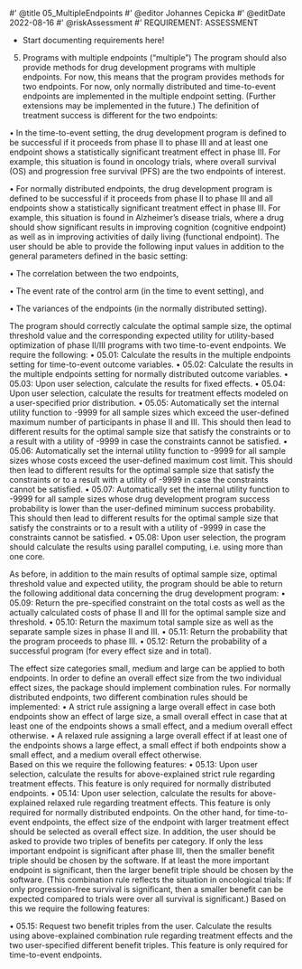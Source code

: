 #' @title 05_MultipleEndpoints
#' @editor Johannes Cepicka
#' @editDate 2022-08-16
#' @riskAssessment
#' REQUIREMENT: ASSESSMENT

+ Start documenting requirements here!

05. Programs with multiple endpoints (“multiple”)
The program should also provide methods for drug development programs with multiple endpoints. For now, this means that the program provides methods for two endpoints. For now, only normally distributed and time-to-event endpoints are implemented in the multiple endpoint setting. (Further extensions may be implemented in the future.) The definition of treatment success is different for the two endpoints:

•	In the time-to-event setting, the drug development program is defined to be successful if it proceeds from phase II to phase III and at least one endpoint shows a statistically significant treatment effect in phase III. For example, this situation is found in oncology trials, where overall survival (OS) and progression free survival (PFS) are the two endpoints of interest.

•	For normally distributed endpoints, the drug development program is defined to be successful if it proceeds from phase II to phase III and all endpoints show a statistically significant treatment effect in phase III. For example, this situation is found in Alzheimer’s disease trials, where a drug should show significant results in improving cognition (cognitive endpoint) as well as in improving activities of daily living (functional endpoint).
The user should be able to provide the following input values in addition to the general parameters defined in the basic setting:

•	The correlation between the two endpoints,

•	The event rate of the control arm (in the time to event setting), and

•	The variances of the endpoints (in the normally distributed setting).

The program should correctly calculate the optimal sample size, the optimal threshold value and the corresponding expected utility for utility-based optimization of phase II/III programs with two time-to-event endpoints. We require the following:
•	05.01: Calculate the results in the multiple endpoints setting for time-to-event outcome variables.
•	05.02: Calculate the results in the multiple endpoints setting for normally distributed outcome variables.
•	05.03: Upon user selection, calculate the results for fixed effects.
•	05.04: Upon user selection, calculate the results for treatment effects modeled on a user-specified prior distribution.
•	05.05: Automatically set the internal utility function to -9999 for all sample sizes which exceed the user-defined maximum number of participants in phase II and III. This should then lead to different results for the optimal sample size that satisfy the constraints or to a result with a utility of -9999 in case the constraints cannot be satisfied.
•	05.06: Automatically set the internal utility function to -9999 for all sample sizes whose costs exceed the user-defined maximum cost limit. This should then lead to different results for the optimal sample size that satisfy the constraints or to a result with a utility of -9999 in case the constraints cannot be satisfied.
•	05.07: Automatically set the internal utility function to -9999 for all sample sizes whose drug development program success probability is lower than the user-defined miminum success probability. This should then lead to different results for the optimal sample size that satisfy the constraints or to a result with a utility of -9999 in case the constraints cannot be satisfied.
•	05.08: Upon user selection, the program should calculate the results using parallel computing, i.e. using more than one core. 


As before, in addition to the main results of optimal sample size, optimal threshold value and expected utility, the program should be able to return the following additional data concerning the drug development program:
•	05.09: Return the pre-specified constraint on the total costs as well as the actually calculated costs of phase II and III for the optimal sample size and threshold.
•	05.10: Return the maximum total sample size as well as the separate sample sizes in phase II and III.
•	05.11: Return the probability that the program proceeds to phase III.
•	05.12: Return the probability of a successful program (for every effect size and in total).

The effect size categories small, medium and large can be applied to both endpoints. In order to define an overall effect size from the two individual effect sizes, the package should implement combination rules. For normally distributed endpoints, two different combination rules should be implemented:
•	A strict rule assigning a large overall effect in case both endpoints show an effect of large size, a small overall effect in case that at least one of the endpoints shows a small effect, and a medium overall effect otherwise.
•	A relaxed rule assigning a large overall effect if at least one of the endpoints shows a large effect, a small effect if both endpoints show a small effect, and a medium overall effect otherwise.  
Based on this we require the following features:
•	05.13: Upon user selection, calculate the results for above-explained strict rule regarding treatment effects. This feature is only required for normally distributed endpoints.
•	05.14: Upon user selection, calculate the results for above-explained relaxed rule regarding treatment effects. This feature is only required for normally distributed endpoints.
On the other hand, for time-to-event endpoints, the effect size of the endpoint with larger treatment effect should be selected as overall effect size. In addition, the user should be asked to provide two triples of benefits per category. If only the less important endpoint is significant after phase III, then the smaller benefit triple should be chosen by the software. If at least the more important endpoint is significant, then the larger benefit triple should be chosen by the software. (This combination rule reflects the situation in oncological trials: If only progression-free survival is significant, then a smaller benefit can be expected compared to trials were over all survival is significant.) Based on this we require the following features:

•	05.15: Request two benefit triples from the user. Calculate the results using above-explained combination rule regarding treatment effects and the two user-specified different benefit triples. This feature is only required for time-to-event endpoints.
